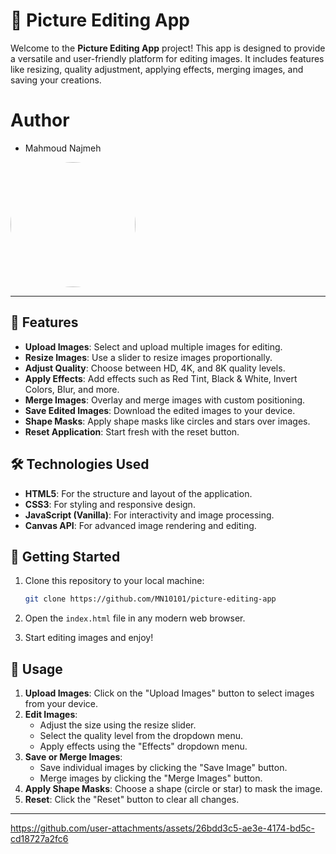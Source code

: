 # 🎨 Picture Editing App

Welcome to the **Picture Editing App** project! This app is designed to provide a versatile and user-friendly platform for editing images. It includes features like resizing, quality adjustment, applying effects, merging images, and saving your creations.

# Author
-  Mahmoud Najmeh


<img src="https://avatars.githubusercontent.com/u/78208459?u=c3f9c7d6b49fc9726c5ea8bce260656bcb9654b3&v=4" width="200px" style="border-radius: 50%;">

---

## 🌟 Features

- **Upload Images**: Select and upload multiple images for editing.
- **Resize Images**: Use a slider to resize images proportionally.
- **Adjust Quality**: Choose between HD, 4K, and 8K quality levels.
- **Apply Effects**: Add effects such as Red Tint, Black & White, Invert Colors, Blur, and more.
- **Merge Images**: Overlay and merge images with custom positioning.
- **Save Edited Images**: Download the edited images to your device.
- **Shape Masks**: Apply shape masks like circles and stars over images.
- **Reset Application**: Start fresh with the reset button.

## 🛠️ Technologies Used

- **HTML5**: For the structure and layout of the application.
- **CSS3**: For styling and responsive design.
- **JavaScript (Vanilla)**: For interactivity and image processing.
- **Canvas API**: For advanced image rendering and editing.

## 🚀 Getting Started

1. Clone this repository to your local machine:

   ```bash
   git clone https://github.com/MN10101/picture-editing-app
   ```

2. Open the `index.html` file in any modern web browser.

3. Start editing images and enjoy!

## 📸 Usage

1. **Upload Images**: Click on the "Upload Images" button to select images from your device.
2. **Edit Images**:
   - Adjust the size using the resize slider.
   - Select the quality level from the dropdown menu.
   - Apply effects using the "Effects" dropdown menu.
3. **Save or Merge Images**:
   - Save individual images by clicking the "Save Image" button.
   - Merge images by clicking the "Merge Images" button.
4. **Apply Shape Masks**: Choose a shape (circle or star) to mask the image.
5. **Reset**: Click the "Reset" button to clear all changes.
---


https://github.com/user-attachments/assets/26bdd3c5-ae3e-4174-bd5c-cd18727a2fc6
